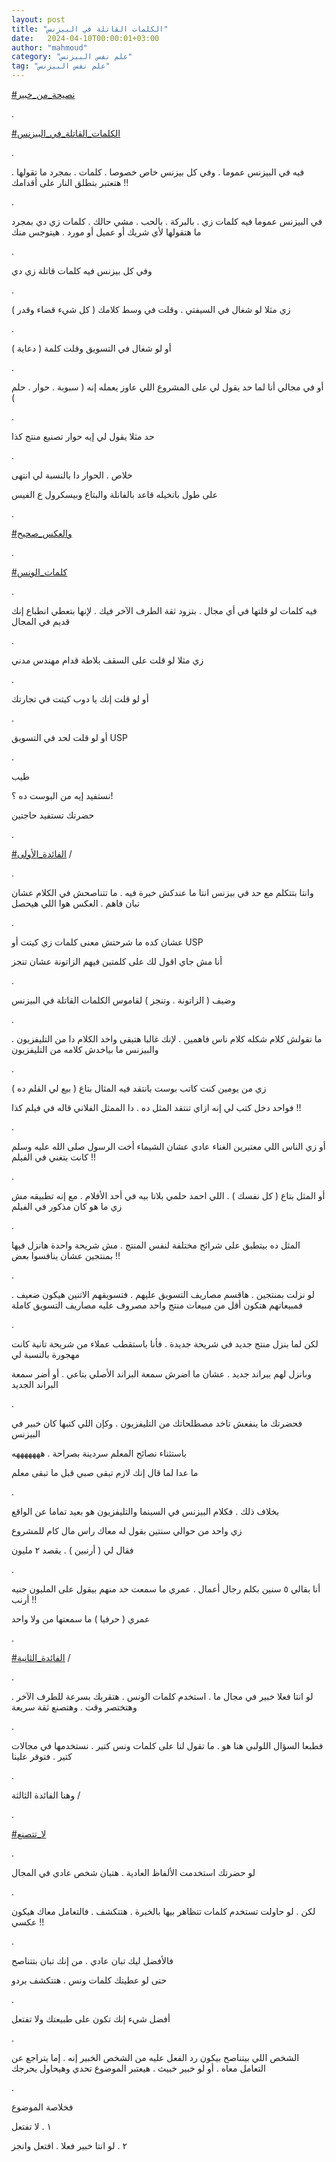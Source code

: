 ```yaml
---
layout: post
title: "الكلمات القاتلة في البيزنس"
date:   2024-04-10T00:00:01+03:00
author: "mahmoud"
category: "علم نفس البيزنس"
tag: "علم نفس البيزنس"
---
```



[<u>\#نصيحة\_من\_خبير</u>](https://www.facebook.com/hashtag/%D9%86%D8%B5%D9%8A%D8%AD%D8%A9_%D9%85%D9%86_%D8%AE%D8%A8%D9%8A%D8%B1?__eep__=6&__cft__%5b0%5d=AZUsHdf4GoVcnInJlEbz2A-ud9oG2TmyFoBPl4KuZoJb7NQtNmRahYLMZR7TQS-Gq6pKgbH09PIMZniMlof8yhT85gzzR5Le2meWs4yccaC1MCe07cizjn1J31ZUK4yrQL2ech-z1jaxcNEDXDKLhN1Uzwamm9inp7ZrlM-TM21xeUtY1tlsEc6dWZTef3kyybE&__tn__=*NK-R)

.

[<u>\#الكلمات\_القاتلة\_في\_البيزنس</u>](https://www.facebook.com/hashtag/%D8%A7%D9%84%D9%83%D9%84%D9%85%D8%A7%D8%AA_%D8%A7%D9%84%D9%82%D8%A7%D8%AA%D9%84%D8%A9_%D9%81%D9%8A_%D8%A7%D9%84%D8%A8%D9%8A%D8%B2%D9%86%D8%B3?__eep__=6&__cft__%5b0%5d=AZUsHdf4GoVcnInJlEbz2A-ud9oG2TmyFoBPl4KuZoJb7NQtNmRahYLMZR7TQS-Gq6pKgbH09PIMZniMlof8yhT85gzzR5Le2meWs4yccaC1MCe07cizjn1J31ZUK4yrQL2ech-z1jaxcNEDXDKLhN1Uzwamm9inp7ZrlM-TM21xeUtY1tlsEc6dWZTef3kyybE&__tn__=*NK-R)

.

فيه في البيزنس عموما . وفي كل بيزنس خاص خصوصا . كلمات .
بمجرد ما تقولها . هتعتبر بتطلق النار على أقدامك !!

.

في البيزنس عموما فيه كلمات زي . بالبركة . بالحب . مشي
حالك . كلمات زي دي بمجرد ما هتقولها لأي شريك أو عميل أو مورد . هيتوجس
منك

.

وفي كل بيزنس فيه كلمات قاتلة زي دي

.

زي مثلا لو شغال في السيفتي . وقلت في وسط كلامك ( كل شيء
قضاء وقدر )

.

أو لو شغال في التسويق وقلت كلمة ( دعاية )

.

أو في مجالي أنا لما حد يقول لي على المشروع اللي عاوز
يعمله إنه ( سبوبة . حوار . حلم )

.

حد مثلا يقول لي إيه حوار تصنيع منتج كذا

.

خلاص . الحوار دا بالنسبة لي انتهى

على طول باتخيله قاعد بالفانلة والبتاع وبيسكرول ع
الفيس

.

[<u>\#والعكس\_صحيح</u>](https://www.facebook.com/hashtag/%D9%88%D8%A7%D9%84%D8%B9%D9%83%D8%B3_%D8%B5%D8%AD%D9%8A%D8%AD?__eep__=6&__cft__%5b0%5d=AZUsHdf4GoVcnInJlEbz2A-ud9oG2TmyFoBPl4KuZoJb7NQtNmRahYLMZR7TQS-Gq6pKgbH09PIMZniMlof8yhT85gzzR5Le2meWs4yccaC1MCe07cizjn1J31ZUK4yrQL2ech-z1jaxcNEDXDKLhN1Uzwamm9inp7ZrlM-TM21xeUtY1tlsEc6dWZTef3kyybE&__tn__=*NK-R)

.

[<u>\#كلمات\_الونس</u>](https://www.facebook.com/hashtag/%D9%83%D9%84%D9%85%D8%A7%D8%AA_%D8%A7%D9%84%D9%88%D9%86%D8%B3?__eep__=6&__cft__%5b0%5d=AZUsHdf4GoVcnInJlEbz2A-ud9oG2TmyFoBPl4KuZoJb7NQtNmRahYLMZR7TQS-Gq6pKgbH09PIMZniMlof8yhT85gzzR5Le2meWs4yccaC1MCe07cizjn1J31ZUK4yrQL2ech-z1jaxcNEDXDKLhN1Uzwamm9inp7ZrlM-TM21xeUtY1tlsEc6dWZTef3kyybE&__tn__=*NK-R)

.

فيه كلمات لو قلتها في أي مجال . بتزود ثقة الطرف الآخر
فيك . لإنها بتعطي انطباع إنك قديم في المجال

.

زي مثلا لو قلت على السقف بلاطة قدام مهندس مدني

.

أو لو قلت إنك يا دوب كيتت في تجارتك

.

أو لو قلت لحد في التسويق USP

.

طيب

نستفيد إيه من البوست ده ؟!

حضرتك تستفيد حاجتين

.

[<u>\#الفائدة\_الأولى</u>](https://www.facebook.com/hashtag/%D8%A7%D9%84%D9%81%D8%A7%D8%A6%D8%AF%D8%A9_%D8%A7%D9%84%D8%A3%D9%88%D9%84%D9%89?__eep__=6&__cft__%5b0%5d=AZUsHdf4GoVcnInJlEbz2A-ud9oG2TmyFoBPl4KuZoJb7NQtNmRahYLMZR7TQS-Gq6pKgbH09PIMZniMlof8yhT85gzzR5Le2meWs4yccaC1MCe07cizjn1J31ZUK4yrQL2ech-z1jaxcNEDXDKLhN1Uzwamm9inp7ZrlM-TM21xeUtY1tlsEc6dWZTef3kyybE&__tn__=*NK-R)
/

.

وانتا بتتكلم مع حد في بيزنس انتا ما عندكش خبرة فيه . ما
تتناصحش في الكلام عشان تبان فاهم . العكس هوا اللي هيحصل

.

عشان كده ما شرحتش معنى كلمات زي كيتت أو USP

أنا مش جاي اقول لك على كلمتين فيهم الزاتونة عشان
تنجز

.

وضيف ( الزاتونة . وتنجز ) لقاموس الكلمات القاتلة في
البيزنس

.

ما تقولش كلام شكله كلام ناس فاهمين . لإنك غالبا هتبقى
واخد الكلام دا من التليفزيون . والبيزنس ما بياخدش كلامه من
التليفزيون

.

زي من يومين كنت كاتب بوست بانتقد فيه المثال بتاع ( بيع
لي القلم ده )

فواحد دخل كتب لي إنه ازاي تنتقد المثل ده . دا الممثل
الفلاني قاله في فيلم كذا !!

.

أو زي الناس اللي معتبرين الغناء عادي عشان الشيماء أخت
الرسول صلى الله عليه وسلم كانت بتغني في الفيلم !!

.

أو المثل بتاع ( كل نفسك ) . اللي احمد حلمي بلانا بيه في
أحد الأفلام . مع إنه تطبيقه مش زي ما هو كان مذكور في الفيلم

.

المثل ده بيتطبق على شرائح مختلفة لنفس المنتج . مش شريحة
واحدة هانزل فيها بمنتجين عشان ينافسوا بعض !!

.

لو نزلت بمنتجين . هاقسم مصاريف التسويق عليهم . فتسويقهم
الاتنين هيكون ضعيف . فمبيعاتهم هتكون أقل من مبيعات منتج واحد مصروف عليه
مصاريف التسويق كاملة

.

لكن لما بنزل منتج جديد في شريحة جديدة . فأنا باستقطب
عملاء من شريحة تانية كانت مهجورة بالنسبة لي

وبانزل لهم ببراند جديد . عشان ما اضرش سمعة البراند
الأصلي بتاعي . أو أضر سمعة البراند الجديد

.

فحضرتك ما ينفعش تاخد مصطلحاتك من التليفزيون . وكإن اللي
كتبها كان خبير في البيزنس

باستثناء نصائح المعلم سردينة بصراحة . هههههههه

ما عدا لما قال إنك لازم تبقى صبي قبل ما تبقى معلم

.

بخلاف ذلك . فكلام البيزنس في السينما والتليفزيون هو بعيد
تماما عن الواقع

زي واحد من حوالي سنتين بقول له معاك راس مال كام
للمشروع

فقال لي ( أرنبين ) . يقصد ٢ مليون

.

أنا بقالي ٥ سنين بكلم رجال أعمال . عمري ما سمعت حد منهم
بيقول على المليون جنيه أرنب !!

عمري ( حرفيا ) ما سمعتها من ولا واحد

.

[<u>\#الفائدة\_الثانية</u>](https://www.facebook.com/hashtag/%D8%A7%D9%84%D9%81%D8%A7%D8%A6%D8%AF%D8%A9_%D8%A7%D9%84%D8%AB%D8%A7%D9%86%D9%8A%D8%A9?__eep__=6&__cft__%5b0%5d=AZUsHdf4GoVcnInJlEbz2A-ud9oG2TmyFoBPl4KuZoJb7NQtNmRahYLMZR7TQS-Gq6pKgbH09PIMZniMlof8yhT85gzzR5Le2meWs4yccaC1MCe07cizjn1J31ZUK4yrQL2ech-z1jaxcNEDXDKLhN1Uzwamm9inp7ZrlM-TM21xeUtY1tlsEc6dWZTef3kyybE&__tn__=*NK-R)
/

.

لو انتا فعلا خبير في مجال ما . استخدم كلمات الونس .
هتقربك بسرعة للطرف الآخر . وهتختصر وقت . وهتصنع ثقة سريعة

.

فطبعا السؤال اللولبي هنا هو . ما تقول لنا على كلمات ونس
كتير . نستخدمها في مجالات كتير . فتوفر علينا

.

وهنا الفائدة الثالثة /

.

[<u>\#لا\_تتصنع</u>](https://www.facebook.com/hashtag/%D9%84%D8%A7_%D8%AA%D8%AA%D8%B5%D9%86%D8%B9?__eep__=6&__cft__%5b0%5d=AZUsHdf4GoVcnInJlEbz2A-ud9oG2TmyFoBPl4KuZoJb7NQtNmRahYLMZR7TQS-Gq6pKgbH09PIMZniMlof8yhT85gzzR5Le2meWs4yccaC1MCe07cizjn1J31ZUK4yrQL2ech-z1jaxcNEDXDKLhN1Uzwamm9inp7ZrlM-TM21xeUtY1tlsEc6dWZTef3kyybE&__tn__=*NK-R)

.

لو حضرتك استخدمت الألفاظ العادية . هتبان شخص عادي في
المجال

.

لكن . لو حاولت تستخدم كلمات تتظاهر بيها بالخبرة . هتتكشف
. فالتعامل معاك هيكون عكسي !!

.

فالأفضل ليك تبان عادي . من إنك تبان بتتناصح

حتى لو عطيتك كلمات ونس . هتتكشف بردو

.

أفضل شيء إنك تكون على طبيعتك ولا تفتعل

.

الشخص اللي بيتناصح بيكون رد الفعل عليه من الشخص الخبير
إنه . إما يتراجع عن التعامل معاه . أو لو خبير خبيث . هيعتبر الموضوع تحدي
وهيحاول يحرجك

.

فخلاصة الموضوع

١ . لا تفتعل

٢ . لو انتا خبير فعلا . افتعل
وانجز
